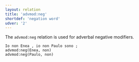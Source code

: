 ```yaml
---
layout: relation
title: 'advmod:neg'
shortdef: 'negation word'
udver: '2'
---
```


The <code>advmod:neg</code> relation is used for adverbal negative modifiers.

~~~ sdparse
Io non Enea , io non Paulo sono ;
advmod:neg(Enea, non)
advmod:neg(Paulo, non)
~~~
